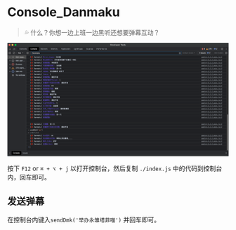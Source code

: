 # Console_Danmaku

> 💦 什么？你想一边上班一边黑听还想要弹幕互动？

![screenshot.png](./assets/screenshot.png)

按下 `F12`  or  `⌘ + ⌥ + j` 以打开控制台，然后复制 `./index.js` 中的代码到控制台内，回车即可。

## 发送弹幕

在控制台内键入`sendDmk('举办永雏塔菲喵')` 并回车即可。
